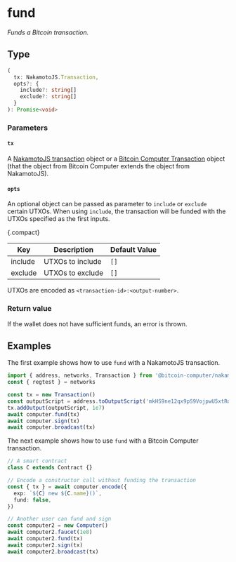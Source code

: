 # fund

_Funds a Bitcoin transaction._

## Type

```ts
(
  tx: NakamotoJS.Transaction,
  opts?: {
    include?: string[]
    exclude?: string[]
  }
): Promise<void>
```

### Parameters

#### `tx`

A [NakamotoJS transaction](../../NakamotoJs/) object or a [Bitcoin Computer Transaction](../Transaction/) object (that the object from Bitcoin Computer extends the object from NakamotoJS).

#### `opts`

An optional object can be passed as parameter to `include` or `exclude` certain UTXOs. When using `include`, the transaction will be funded with the UTXOs specified as the first inputs.

{.compact}

| Key     | Description      | Default Value |
| ------- | ---------------- | ------------- |
| include | UTXOs to include | `[]`          |
| exclude | UTXOs to exclude | `[]`          |

UTXOs are encoded as `<transaction-id>:<output-number>`.

### Return value

If the wallet does not have sufficient funds, an error is thrown.

## Examples

The first example shows how to use `fund` with a NakamotoJS transaction.

```ts
import { address, networks, Transaction } from '@bitcoin-computer/nakamotojs'
const { regtest } = networks

const tx = new Transaction()
const outputScript = address.toOutputScript('mkHS9ne12qx9pS9VojpwU5xtRd4T7X7ZUt', regtest)
tx.addOutput(outputScript, 1e7)
await computer.fund(tx)
await computer.sign(tx)
await computer.broadcast(tx)
```

The next example shows how to use `fund` with a Bitcoin Computer transaction.

```ts
// A smart contract
class C extends Contract {}

// Encode a constructor call without funding the transaction
const { tx } = await computer.encode({
  exp: `${C} new ${C.name}()`,
  fund: false,
})

// Another user can fund and sign
const computer2 = new Computer()
await computer2.faucet(1e8)
await computer2.fund(tx)
await computer2.sign(tx)
await computer2.broadcast(tx)
```
